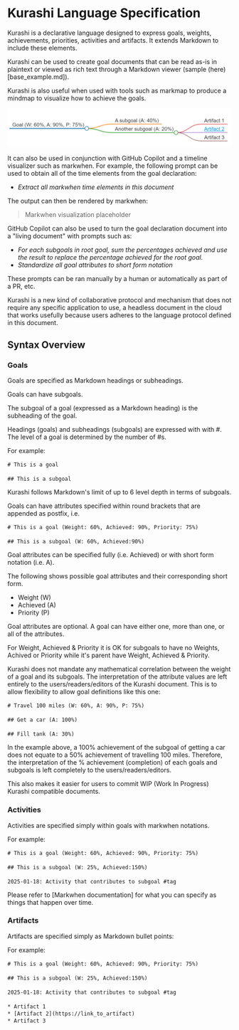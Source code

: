 # Kurashi Language Specification

Kurashi is a declarative language designed to express goals, weights, achievements, priorities, activities and artifacts. It extends Markdown to include these elements.

Kurashi can be used to create goal documents that can be read as-is in plaintext or viewed as rich text through a Markdown viewer (sample (here)[base_example.md]).

Kurashi is also useful when used with tools such as markmap to produce a mindmap to visualize how to achieve the goals. 

![alt text](image.png)

It can also be used in conjunction with GitHub Copilot and a timeline visualizer such as markwhen. For example, the following prompt can be used to obtain all of the time elements from the goal declaration:

* _Extract all markwhen time elements in this document_

The output can then be rendered by markwhen:

> Markwhen visualization placeholder

GitHub Copilot can also be used to turn the goal declaration document into a "living document" with prompts such as:

* _For each subgoals in root goal, sum the percentages achieved and use the result to replace the percentage achieved for the root goal._
* _Standardize all goal attributes to short form notation_

These prompts can be ran manually by a human or automatically as part of a PR, etc.

Kurashi is a new kind of collaborative protocol and mechanism that does not require any specific application to use, a headless document in the cloud that works usefully because users adheres to the language protocol defined in this document.

## Syntax Overview

### Goals

Goals are specified as Markdown headings or subheadings.

Goals can have subgoals.

The subgoal of a goal (expressed as a Markdown heading) is the subheading of the goal.

Headings (goals) and subheadings (subgoals) are expressed with with #. The level of a goal is determined by the number of #s.

For example:

```
# This is a goal

## This is a subgoal

```
Kurashi follows Markdown's limit of up to 6 level depth in terms of subgoals.

Goals can have attributes specified within round brackets that are appended as postfix, i.e.

```
# This is a goal (Weight: 60%, Achieved: 90%, Priority: 75%)

## This is a subgoal (W: 60%, Achieved:90%)
```
Goal attributes can be specified fully (i.e. Achieved) or with short form notation (i.e. A).

The following shows possible goal attributes and their corresponding short form.

* Weight (W)
* Achieved (A)
* Priority (P)

Goal attributes are optional. A goal can have either one, more than one, or all of the attributes. 

For Weight, Achieved & Priority it is OK for subgoals to have no Weights, Achived or Priority while it's parent have Weight, Achieved & Priority.

Kurashi does not mandate any mathematical correlation between the weight of a goal and its subgoals. The interpretation of the attribute values are left entirely to the users/readers/editors of the Kurashi document. This is to allow flexibility to allow goal definitions like this one:

```
# Travel 100 miles (W: 60%, A: 90%, P: 75%)

## Get a car (A: 100%)

## Fill tank (A: 30%)

```

In the example above, a 100% achievement of the subgoal of getting a car does not equate to a 50% achievement of travelling 100 miles. Therefore, the interpretation of the % achievement (completion) of each goals and subgoals is left completely to the users/readers/editors. 

This also makes it easier for users to commit WIP (Work In Progress) Kurashi compatible documents.

### Activities

Activities are specified simply within goals with markwhen notations.

For example:

```
# This is a goal (Weight: 60%, Achieved: 90%, Priority: 75%)

## This is a subgoal (W: 25%, Achieved:150%)

2025-01-18: Activity that contributes to subgoal #tag

```

Please refer to [Markwhen documentation] for what you can specify as things that happen over time.

### Artifacts

Artifacts are specified simply as Markdown bullet points:

For example:

```
# This is a goal (Weight: 60%, Achieved: 90%, Priority: 75%)

## This is a subgoal (W: 25%, Achieved:150%)

2025-01-18: Activity that contributes to subgoal #tag

* Artifact 1
* [Artifact 2](https://link_to_artifact)
* Artifact 3

```

